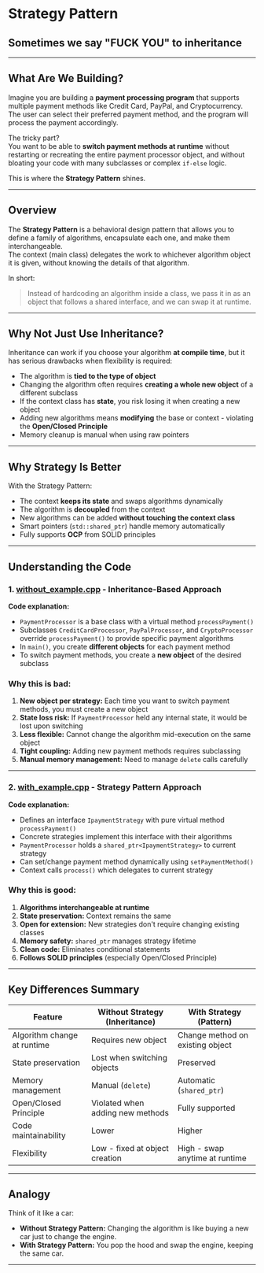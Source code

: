 # Strategy Pattern

## Sometimes we say "FUCK YOU" to inheritance

---

## What Are We Building?

Imagine you are building a **payment processing program** that supports multiple payment methods like Credit Card, PayPal, and Cryptocurrency.  
The user can select their preferred payment method, and the program will process the payment accordingly.

The tricky part?  
You want to be able to **switch payment methods at runtime** without restarting or recreating the entire payment processor object, and without bloating your code with many subclasses or complex `if-else` logic.

This is where the **Strategy Pattern** shines.

---

## Overview

The **Strategy Pattern** is a behavioral design pattern that allows you to define a family of algorithms, encapsulate each one, and make them interchangeable.  
The context (main class) delegates the work to whichever algorithm object it is given, without knowing the details of that algorithm.

In short:

> Instead of hardcoding an algorithm inside a class, we pass it in as an object that follows a shared interface, and we can swap it at runtime.

---

## Why Not Just Use Inheritance?

Inheritance can work if you choose your algorithm **at compile time**, but it has serious drawbacks when flexibility is required:

- The algorithm is **tied to the type of object**
- Changing the algorithm often requires **creating a whole new object** of a different subclass
- If the context class has **state**, you risk losing it when creating a new object
- Adding new algorithms means **modifying** the base or context - violating the **Open/Closed Principle**
- Memory cleanup is manual when using raw pointers

---

## Why Strategy Is Better

With the Strategy Pattern:
- The context **keeps its state** and swaps algorithms dynamically
- The algorithm is **decoupled** from the context
- New algorithms can be added **without touching the context class**
- Smart pointers (`std::shared_ptr`) handle memory automatically
- Fully supports **OCP** from SOLID principles

---

## Understanding the Code

### 1. [without_example.cpp](./without_example.cpp) - Inheritance-Based Approach 

**Code explanation:**
- `PaymentProcessor` is a base class with a virtual method `processPayment()`
- Subclasses `CreditCardProcessor`, `PayPalProcessor`, and `CryptoProcessor` override `processPayment()` to provide specific payment algorithms
- In `main()`, you create **different objects** for each payment method
- To switch payment methods, you create a **new object** of the desired subclass

### Why this is bad:

1. **New object per strategy:** Each time you want to switch payment methods, you must create a new object
2. **State loss risk:** If `PaymentProcessor` held any internal state, it would be lost upon switching
3. **Less flexible:** Cannot change the algorithm mid-execution on the same object
4. **Tight coupling:** Adding new payment methods requires subclassing
5. **Manual memory management:** Need to manage `delete` calls carefully

---

### 2. [with_example.cpp](./with_example.cpp) - Strategy Pattern Approach

**Code explanation:**

- Defines an interface `IpaymentStrategy` with pure virtual method `processPayment()`
- Concrete strategies implement this interface with their algorithms
- `PaymentProcessor` holds a `shared_ptr<IpaymentStrategy>` to current strategy
- Can set/change payment method dynamically using `setPaymentMethod()`
- Context calls `process()` which delegates to current strategy

### Why this is good:

1. **Algorithms interchangeable at runtime**
2. **State preservation:** Context remains the same
3. **Open for extension:** New strategies don't require changing existing classes
4. **Memory safety:** `shared_ptr` manages strategy lifetime
5. **Clean code:** Eliminates conditional statements
6. **Follows SOLID principles** (especially Open/Closed Principle)

---

## Key Differences Summary

| Feature                       | Without Strategy (Inheritance)    | With Strategy (Pattern)          |
|------------------------------|----------------------------------|---------------------------------|
| Algorithm change at runtime   | Requires new object               | Change method on existing object|
| State preservation            | Lost when switching objects       | Preserved                      |
| Memory management             | Manual (`delete`)                 | Automatic (`shared_ptr`)         |
| Open/Closed Principle         | Violated when adding new methods  | Fully supported                 |
| Code maintainability          | Lower                           | Higher                          |
| Flexibility                  | Low - fixed at object creation    | High - swap anytime at runtime  |

---

## Analogy

Think of it like a car:

- **Without Strategy Pattern:** Changing the algorithm is like buying a new car just to change the engine.
- **With Strategy Pattern:** You pop the hood and swap the engine, keeping the same car.

---
